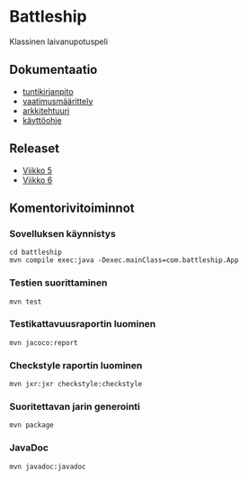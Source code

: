 # Battleship
Klassinen laivanupotuspeli
## Dokumentaatio
* [tuntikirjanpito](https://github.com/tommivk/ot-harjoitustyo/blob/master/dokumentaatio/tuntikirjanpito.md)
* [vaatimusmäärittely](https://github.com/tommivk/ot-harjoitustyo/blob/master/dokumentaatio/vaatimusmaarittely.md)
* [arkkitehtuuri](https://github.com/tommivk/ot-harjoitustyo/blob/master/dokumentaatio/arkkitehtuuri.md)
* [käyttöohje](https://github.com/tommivk/ot-harjoitustyo/blob/master/dokumentaatio/kayttoohje.md)

## Releaset
* [Viikko 5](https://github.com/tommivk/ot-harjoitustyo/releases/tag/viikko5)
* [Viikko 6](https://github.com/tommivk/ot-harjoitustyo/releases/tag/viikko6)

## Komentorivitoiminnot
### Sovelluksen käynnistys
```
cd battleship
mvn compile exec:java -Dexec.mainClass=com.battleship.App
```

### Testien suorittaminen
```
mvn test
```
### Testikattavuusraportin luominen
```
mvn jacoco:report
```
### Checkstyle raportin luominen
``` 
mvn jxr:jxr checkstyle:checkstyle
```

### Suoritettavan jarin generointi
```
mvn package
```

### JavaDoc
```
mvn javadoc:javadoc
```
